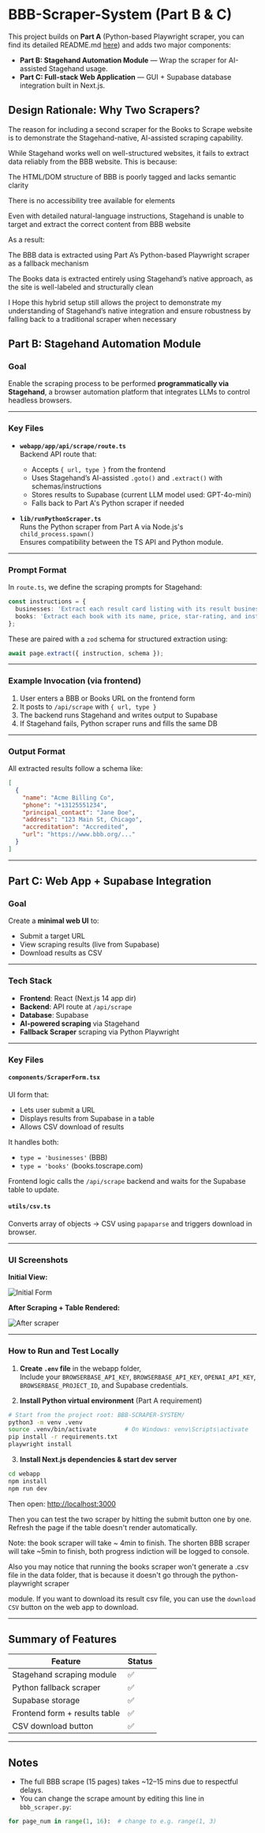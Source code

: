 # BBB-Scraper-System (Part B & C)

This project builds on **Part A** (Python-based Playwright scraper, you can find its detailed README.md [here](./scraper/README.md)) and adds two major components:

- **Part B: Stagehand Automation Module** — Wrap the scraper for AI-assisted Stagehand usage.
- **Part C: Full-stack Web Application** — GUI + Supabase database integration built in Next.js.


##  Design Rationale: Why Two Scrapers?
The reason for including a second scraper for the Books to Scrape website is to demonstrate the Stagehand-native, AI-assisted scraping capability.

While Stagehand works well on well-structured websites, it fails to extract data reliably from the BBB website. This is because:

The HTML/DOM structure of BBB is poorly tagged and lacks semantic clarity

There is no accessibility tree available for elements

Even with detailed natural-language instructions, Stagehand is unable to target and extract the correct content from BBB website

As a result:

The BBB data is extracted using Part A’s Python-based Playwright scraper as a fallback mechanism

The Books data is extracted entirely using Stagehand’s native approach, as the site is well-labeled and structurally clean

I Hope this hybrid setup still allows the project to demonstrate my understanding of Stagehand’s native integration and ensure robustness by falling back to a traditional scraper when necessary


## Part B: Stagehand Automation Module

### Goal
Enable the scraping process to be performed **programmatically via Stagehand**, a browser automation platform that integrates LLMs to control headless browsers.

---

### Key Files

- **`webapp/app/api/scrape/route.ts`**  
  Backend API route that:
  - Accepts `{ url, type }` from the frontend
  - Uses Stagehand’s AI-assisted `.goto()` and `.extract()` with schemas/instructions
  - Stores results to Supabase (current LLM model used: GPT-4o-mini)
  - Falls back to Part A's Python scraper if needed

- **`lib/runPythonScraper.ts`**  
  Runs the Python scraper from Part A via Node.js's `child_process.spawn()`  
  Ensures compatibility between the TS API and Python module.

---

### Prompt Format

In `route.ts`, we define the scraping prompts for Stagehand:

```ts
const instructions = {
  businesses: 'Extract each result card listing with its result business name, phone number, principal contact, address, accreditation, and URL.',
  books: 'Extract each book with its name, price, star-rating, and instock availability from the search results.',
};
```

These are paired with a `zod` schema for structured extraction using:

```ts
await page.extract({ instruction, schema });
```

---

### Example Invocation (via frontend)

1. User enters a BBB or Books URL on the frontend form
2. It posts to `/api/scrape` with `{ url, type }`
3. The backend runs Stagehand and writes output to Supabase
4. If Stagehand fails, Python scraper runs and fills the same DB

---

### Output Format

All extracted results follow a schema like:

```json
[
  {
    "name": "Acme Billing Co",
    "phone": "+13125551234",
    "principal_contact": "Jane Doe",
    "address": "123 Main St, Chicago",
    "accreditation": "Accredited",
    "url": "https://www.bbb.org/..."
  }
]
```

---

## Part C: Web App + Supabase Integration

### Goal

Create a **minimal web UI** to:
- Submit a target URL
- View scraping results (live from Supabase)
- Download results as CSV

---

### Tech Stack

- **Frontend**: React (Next.js 14 app dir)
- **Backend**: API route at `/api/scrape`
- **Database**: Supabase
- **AI-powered scraping** via Stagehand
- **Fallback Scraper** scraping via Python Playwright

---

### Key Files

#### `components/ScraperForm.tsx`

UI form that:
- Lets user submit a URL
- Displays results from Supabase in a table
- Allows CSV download of results

 It handles both:
- `type = 'businesses'` (BBB)
- `type = 'books'` (books.toscrape.com)

Frontend logic calls the `/api/scrape` backend and waits for the Supabase table to update.

#### `utils/csv.ts`

Converts array of objects → CSV using `papaparse` and triggers download in browser.

---

### UI Screenshots

**Initial View:**

![Initial Form](/webapp/public/pic1.jpg)

**After Scraping + Table Rendered:**

![After scraper](/webapp/public/pic2.jpg)

---

### How to Run and Test Locally

1. **Create `.env` file** in the webapp folder,  
   Include your `BROWSERBASE_API_KEY`, `BROWSERBASE_API_KEY`, `OPENAI_API_KEY`, `BROWSERBASE_PROJECT_ID`, and Supabase credentials.

2. **Install Python virtual environment** (Part A requirement)

```bash
# Start from the project root: BBB-SCRAPER-SYSTEM/
python3 -m venv .venv
source .venv/bin/activate        # On Windows: venv\Scripts\activate
pip install -r requirements.txt
playwright install
```

3. **Install Next.js dependencies & start dev server**

```bash
cd webapp
npm install
npm run dev
```

Then open: [http://localhost:3000](http://localhost:3000)

Then you can test the two scraper by hitting the submit button one by one. Refresh the page if the table doesn't render automatically. 

Note: the book scraper will take ~ 4min to finish.  The shorten BBB scraper will take ~5min to finish, both progress indiction will be logged to console.

Also you may notice that running the books scraper won't generate a .csv file in the data folder, that is because it doesn't go through the python-playwright scraper 

module. If you want to download its result csv file, you can use the `download CSV` button on the web app to download. 

---

## Summary of Features

| Feature                        | Status |
|-------------------------------|--------|
| Stagehand scraping module     | ✅     |
| Python fallback scraper       | ✅     |
| Supabase storage              | ✅     |
| Frontend form + results table | ✅     |
| CSV download button           | ✅     |

---

## Notes

- The full BBB scrape (15 pages) takes ~12–15 mins due to respectful delays.
- You can change the scrape amount by editing this line in `bbb_scraper.py`:

```python
for page_num in range(1, 16):  # change to e.g. range(1, 3)
```
